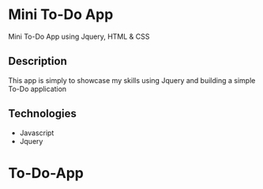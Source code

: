 # Mini To-Do App

Mini To-Do App using Jquery, HTML & CSS

## Description
This app is simply to showcase my skills using Jquery and building a simple To-Do application

## Technologies
- Javascript
- Jquery
# To-Do-App
